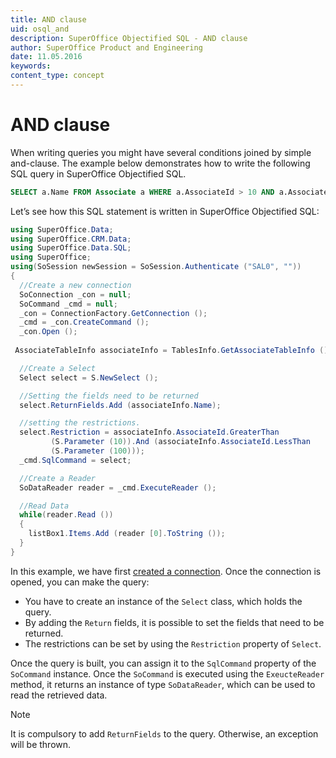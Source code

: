 ```yaml
---
title: AND clause
uid: osql_and
description: SuperOffice Objectified SQL - AND clause
author: SuperOffice Product and Engineering
date: 11.05.2016
keywords:
content_type: concept
---
```


# AND clause

When writing queries you might have several conditions joined by simple and-clause. The example below demonstrates how to write the following SQL query in SuperOffice Objectified SQL.

```SQL
SELECT a.Name FROM Associate a WHERE a.AssociateId > 10 AND a.AssociateId < 100
```

Let’s see how this SQL statement is written in SuperOffice Objectified SQL:

```csharp
using SuperOffice.Data;
using SuperOffice.CRM.Data;
using SuperOffice.Data.SQL;
using SuperOffice;
using(SoSession newSession = SoSession.Authenticate ("SAL0", ""))
{
  //Create a new connection
  SoConnection _con = null;
  SoCommand _cmd = null;
  _con = ConnectionFactory.GetConnection ();
  _cmd = _con.CreateCommand ();
  _con.Open ();
 
 AssociateTableInfo associateInfo = TablesInfo.GetAssociateTableInfo ();

  //Create a Select
  Select select = S.NewSelect ();

  //Setting the fields need to be returned
  select.ReturnFields.Add (associateInfo.Name);

  //setting the restrictions.
  select.Restriction = associateInfo.AssociateId.GreaterThan
         (S.Parameter (10)).And (associateInfo.AssociateId.LessThan
         (S.Parameter (100)));
  _cmd.SqlCommand = select;

  //Create a Reader
  SoDataReader reader = _cmd.ExecuteReader ();

  //Read Data
  while(reader.Read ())
  {
    listBox1.Items.Add (reader [0].ToString ());
  }
}
```

In this example, we have first [created a connection][1]. Once the connection is opened, you can make the query:

* You have to create an instance of the `Select` class, which holds the query.
* By adding the `Return` fields, it is possible to set the fields that need to be returned.
* The restrictions can be set by using the `Restriction` property of `Select`.

Once the query is built, you can assign it to the `SqlCommand` property of the `SoCommand` instance. Once the `SoCommand` is executed using the `ExeucteReader` method, it returns an instance of type `SoDataReader`, which can be used to read the retrieved data.

> [!NOTE]
> It is compulsory to add `ReturnFields` to the query. Otherwise, an exception will be thrown.

<!-- Referenced links -->
[1]: howto/create-connection.md
